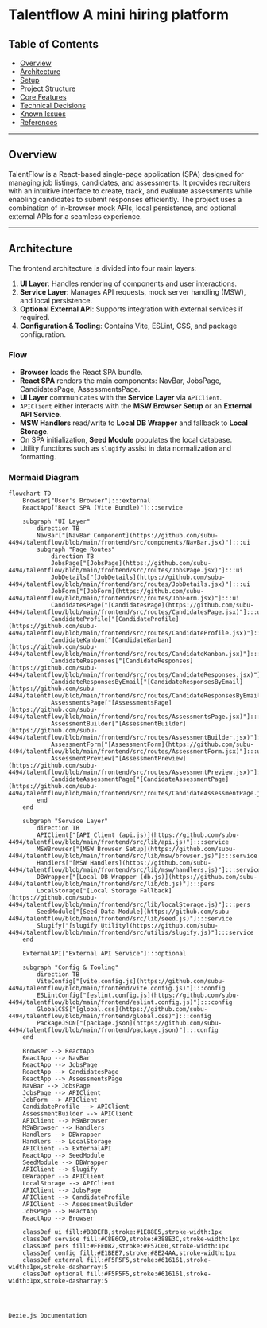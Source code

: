 # Talentflow  A mini hiring platform

## Table of Contents

- [Overview](#overview)  
- [Architecture](#architecture)  
- [Setup](#setup)  
- [Project Structure](#project-structure)  
- [Core Features](#core-features)  
- [Technical Decisions](#technical-decisions)  
- [Known Issues](#known-issues)  
- [References](#references)  

---

## Overview

TalentFlow is a React-based single-page application (SPA) designed for managing job listings, candidates, and assessments. It provides recruiters with an intuitive interface to create, track, and evaluate assessments while enabling candidates to submit responses efficiently. The project uses a combination of in-browser mock APIs, local persistence, and optional external APIs for a seamless experience.

---

## Architecture

The frontend architecture is divided into four main layers:  

1. **UI Layer**: Handles rendering of components and user interactions.  
2. **Service Layer**: Manages API requests, mock server handling (MSW), and local persistence.  
3. **Optional External API**: Supports integration with external services if required.  
4. **Configuration & Tooling**: Contains Vite, ESLint, CSS, and package configuration.

### Flow

- **Browser** loads the React SPA bundle.  
- **React SPA** renders the main components: NavBar, JobsPage, CandidatesPage, AssessmentsPage.  
- **UI Layer** communicates with the **Service Layer** via `APIClient`.  
- `APIClient` either interacts with the **MSW Browser Setup** or an **External API Service**.  
- **MSW Handlers** read/write to **Local DB Wrapper** and fallback to **Local Storage**.  
- On SPA initialization, **Seed Module** populates the local database.  
- Utility functions such as `slugify` assist in data normalization and formatting.

### Mermaid Diagram

```mermaid
flowchart TD
    Browser["User's Browser"]:::external
    ReactApp["React SPA (Vite Bundle)"]:::service

    subgraph "UI Layer" 
        direction TB
        NavBar["[NavBar Component](https://github.com/subu-4494/talentflow/blob/main/frontend/src/components/NavBar.jsx)"]:::ui
        subgraph "Page Routes"
            direction TB
            JobsPage["[JobsPage](https://github.com/subu-4494/talentflow/blob/main/frontend/src/routes/JobsPage.jsx)"]:::ui
            JobDetails["[JobDetails](https://github.com/subu-4494/talentflow/blob/main/frontend/src/routes/JobDetails.jsx)"]:::ui
            JobForm["[JobForm](https://github.com/subu-4494/talentflow/blob/main/frontend/src/routes/JobForm.jsx)"]:::ui
            CandidatesPage["[CandidatesPage](https://github.com/subu-4494/talentflow/blob/main/frontend/src/routes/CandidatesPage.jsx)"]:::ui
            CandidateProfile["[CandidateProfile](https://github.com/subu-4494/talentflow/blob/main/frontend/src/routes/CandidateProfile.jsx)"]:::ui
            CandidateKanban["[CandidateKanban](https://github.com/subu-4494/talentflow/blob/main/frontend/src/routes/CandidateKanban.jsx)"]:::ui
            CandidateResponses["[CandidateResponses](https://github.com/subu-4494/talentflow/blob/main/frontend/src/routes/CandidateResponses.jsx)"]:::ui
            CandidateResponsesByEmail["[CandidateResponsesByEmail](https://github.com/subu-4494/talentflow/blob/main/frontend/src/routes/CandidateResponsesByEmail.jsx)"]:::ui
            AssessmentsPage["[AssessmentsPage](https://github.com/subu-4494/talentflow/blob/main/frontend/src/routes/AssessmentsPage.jsx)"]:::ui
            AssessmentBuilder["[AssessmentBuilder](https://github.com/subu-4494/talentflow/blob/main/frontend/src/routes/AssessmentBuilder.jsx)"]:::ui
            AssessmentForm["[AssessmentForm](https://github.com/subu-4494/talentflow/blob/main/frontend/src/routes/AssessmentForm.jsx)"]:::ui
            AssessmentPreview["[AssessmentPreview](https://github.com/subu-4494/talentflow/blob/main/frontend/src/routes/AssessmentPreview.jsx)"]:::ui
            CandidateAssessmentPage["[CandidateAssessmentPage](https://github.com/subu-4494/talentflow/blob/main/frontend/src/routes/CandidateAssessmentPage.jsx)"]:::ui
        end
    end

    subgraph "Service Layer" 
        direction TB
        APIClient["[API Client (api.js)](https://github.com/subu-4494/talentflow/blob/main/frontend/src/lib/api.js)"]:::service
        MSWBrowser["[MSW Browser Setup](https://github.com/subu-4494/talentflow/blob/main/frontend/src/lib/msw/browser.js)"]:::service
        Handlers["[MSW Handlers](https://github.com/subu-4494/talentflow/blob/main/frontend/src/lib/msw/handlers.js)"]:::service
        DBWrapper["[Local DB Wrapper (db.js)](https://github.com/subu-4494/talentflow/blob/main/frontend/src/lib/db.js)"]:::pers
        LocalStorage["[Local Storage Fallback](https://github.com/subu-4494/talentflow/blob/main/frontend/src/lib/localStorage.js)"]:::pers
        SeedModule["[Seed Data Module](https://github.com/subu-4494/talentflow/blob/main/frontend/src/lib/seed.js)"]:::service
        Slugify["[slugify Utility](https://github.com/subu-4494/talentflow/blob/main/frontend/src/utilis/slugify.js)"]:::service
    end

    ExternalAPI["External API Service"]:::optional

    subgraph "Config & Tooling"
        direction TB
        ViteConfig["[vite.config.js](https://github.com/subu-4494/talentflow/blob/main/frontend/vite.config.js)"]:::config
        ESLintConfig["[eslint.config.js](https://github.com/subu-4494/talentflow/blob/main/frontend/eslint.config.js)"]:::config
        GlobalCSS["[global.css](https://github.com/subu-4494/talentflow/blob/main/frontend/global.css)"]:::config
        PackageJSON["[package.json](https://github.com/subu-4494/talentflow/blob/main/frontend/package.json)"]:::config
    end

    Browser --> ReactApp
    ReactApp --> NavBar
    ReactApp --> JobsPage
    ReactApp --> CandidatesPage
    ReactApp --> AssessmentsPage
    NavBar --> JobsPage
    JobsPage --> APIClient
    JobForm --> APIClient
    CandidateProfile --> APIClient
    AssessmentBuilder --> APIClient
    APIClient --> MSWBrowser
    MSWBrowser --> Handlers
    Handlers --> DBWrapper
    Handlers --> LocalStorage
    APIClient --> ExternalAPI
    ReactApp --> SeedModule
    SeedModule --> DBWrapper
    APIClient --> Slugify
    DBWrapper --> APIClient
    LocalStorage --> APIClient
    APIClient --> JobsPage
    APIClient --> CandidateProfile
    APIClient --> AssessmentBuilder
    JobsPage --> ReactApp
    ReactApp --> Browser

    classDef ui fill:#BBDEFB,stroke:#1E88E5,stroke-width:1px
    classDef service fill:#C8E6C9,stroke:#388E3C,stroke-width:1px
    classDef pers fill:#FFE0B2,stroke:#F57C00,stroke-width:1px
    classDef config fill:#E1BEE7,stroke:#8E24AA,stroke-width:1px
    classDef external fill:#F5F5F5,stroke:#616161,stroke-width:1px,stroke-dasharray:5
    classDef optional fill:#F5F5F5,stroke:#616161,stroke-width:1px,stroke-dasharray:5




Dexie.js Documentation

